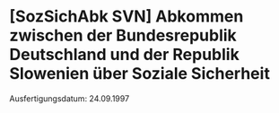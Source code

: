 # [SozSichAbk SVN] Abkommen zwischen der Bundesrepublik Deutschland und der Republik Slowenien über Soziale Sicherheit

Ausfertigungsdatum: 24.09.1997

 